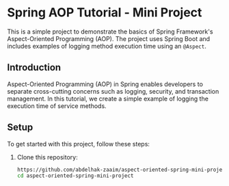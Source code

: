 # Spring AOP Tutorial - Mini Project

This is a simple project to demonstrate the basics of Spring Framework's Aspect-Oriented Programming (AOP). The project uses Spring Boot and includes examples of logging method execution time using an `@Aspect`.

## Introduction
Aspect-Oriented Programming (AOP) in Spring enables developers to separate cross-cutting concerns such as logging, security, and transaction management. In this tutorial, we create a simple example of logging the execution time of service methods.

## Setup
To get started with this project, follow these steps:
1. Clone this repository:
   ```bash
   https://github.com/abdelhak-zaaim/aspect-oriented-spring-mini-project
   cd aspect-oriented-spring-mini-project
